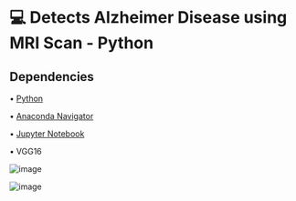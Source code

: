 <h1>💻 Detects Alzheimer Disease using MRI Scan - Python</h1>

<h2>Dependencies</h2>

• <a href="https://www.python.org/downloads/" target="_blank">Python</a>

• <a href="https://www.anaconda.com/products/distribution" target="_blank">Anaconda Navigator</a>

• <a href="https://jupyter.org/install" target="_blank">Jupyter Notebook</a>

• VGG16

![image](https://user-images.githubusercontent.com/124489810/216808066-b0d4b71a-58cd-4910-80dd-b315da042610.png)

![image](https://user-images.githubusercontent.com/124489810/216808057-74eb1476-f1a5-4e09-9b03-bf38992fdb7d.png)

